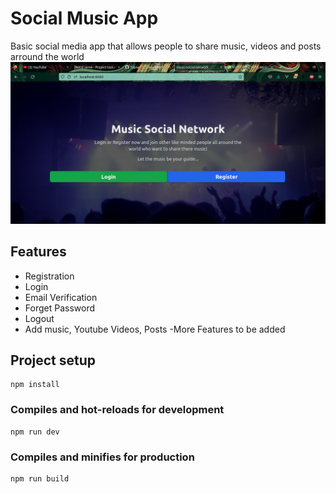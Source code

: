 # Social Music App
 Basic social media app that allows people to share music, videos and posts arround the world
 <img  src="https://github.com/Tapiwa-1/Tapiwa-1/blob/main/social-media-app.png"/> 
 
## Features

- Registration
- Login
- Email Verification
- Forget Password
- Logout
- Add music, Youtube Videos, Posts
-More Features to be added


## Project setup
```
npm install
```

### Compiles and hot-reloads for development
```
npm run dev
```

### Compiles and minifies for production
```
npm run build
```
